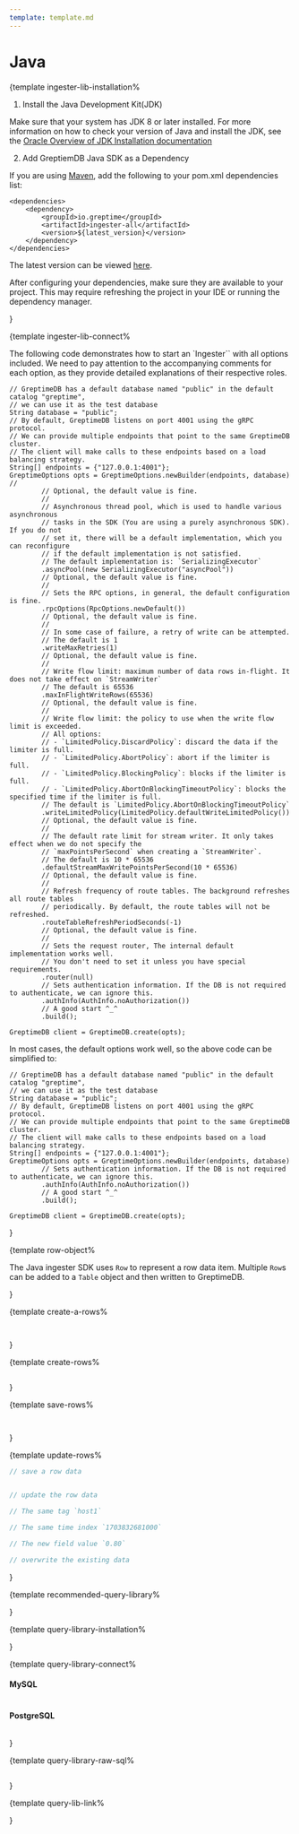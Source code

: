 ```yaml
---
template: template.md
---
```

# Java

<docs-template>

{template ingester-lib-installation%

1. Install the Java Development Kit(JDK)

Make sure that your system has JDK 8 or later installed. For more information on how to
check your version of Java and install the JDK, see the [Oracle Overview of JDK Installation documentation](https://www.oracle.com/java/technologies/javase-downloads.html)

2. Add GreptiemDB Java SDK as a Dependency

If you are using [Maven](https://maven.apache.org/), add the following to your pom.xml
dependencies list:

```
<dependencies>
    <dependency>
        <groupId>io.greptime</groupId>
        <artifactId>ingester-all</artifactId>
        <version>${latest_version}</version>
    </dependency>
</dependencies>
```

The latest version can be viewed [here](https://central.sonatype.com/search?q=io.greptime&name=ingester-all).

After configuring your dependencies, make sure they are available to your project. This may require refreshing the project in your IDE or running the dependency manager.

}

{template ingester-lib-connect%

The following code demonstrates how to start an `Ingester`` with all options included. We need to pay attention
to the accompanying comments for each option, as they provide detailed explanations of their respective roles.

```
// GreptimeDB has a default database named "public" in the default catalog "greptime",
// we can use it as the test database
String database = "public";
// By default, GreptimeDB listens on port 4001 using the gRPC protocol.
// We can provide multiple endpoints that point to the same GreptimeDB cluster.
// The client will make calls to these endpoints based on a load balancing strategy.
String[] endpoints = {"127.0.0.1:4001"};
GreptimeOptions opts = GreptimeOptions.newBuilder(endpoints, database) //
        // Optional, the default value is fine.
        //
        // Asynchronous thread pool, which is used to handle various asynchronous
        // tasks in the SDK (You are using a purely asynchronous SDK). If you do not
        // set it, there will be a default implementation, which you can reconfigure
        // if the default implementation is not satisfied.
        // The default implementation is: `SerializingExecutor`
        .asyncPool(new SerializingExecutor("asyncPool"))
        // Optional, the default value is fine.
        //
        // Sets the RPC options, in general, the default configuration is fine.
        .rpcOptions(RpcOptions.newDefault())
        // Optional, the default value is fine.
        //
        // In some case of failure, a retry of write can be attempted.
        // The default is 1
        .writeMaxRetries(1)
        // Optional, the default value is fine.
        //
        // Write flow limit: maximum number of data rows in-flight. It does not take effect on `StreamWriter`
        // The default is 65536
        .maxInFlightWriteRows(65536)
        // Optional, the default value is fine.
        //
        // Write flow limit: the policy to use when the write flow limit is exceeded.
        // All options:
        // - `LimitedPolicy.DiscardPolicy`: discard the data if the limiter is full.
        // - `LimitedPolicy.AbortPolicy`: abort if the limiter is full.
        // - `LimitedPolicy.BlockingPolicy`: blocks if the limiter is full.
        // - `LimitedPolicy.AbortOnBlockingTimeoutPolicy`: blocks the specified time if the limiter is full.
        // The default is `LimitedPolicy.AbortOnBlockingTimeoutPolicy`
        .writeLimitedPolicy(LimitedPolicy.defaultWriteLimitedPolicy())
        // Optional, the default value is fine.
        //
        // The default rate limit for stream writer. It only takes effect when we do not specify the
        // `maxPointsPerSecond` when creating a `StreamWriter`.
        // The default is 10 * 65536
        .defaultStreamMaxWritePointsPerSecond(10 * 65536)
        // Optional, the default value is fine.
        //
        // Refresh frequency of route tables. The background refreshes all route tables
        // periodically. By default, the route tables will not be refreshed.
        .routeTableRefreshPeriodSeconds(-1)
        // Optional, the default value is fine.
        //
        // Sets the request router, The internal default implementation works well.
        // You don't need to set it unless you have special requirements.
        .router(null)
        // Sets authentication information. If the DB is not required to authenticate, we can ignore this.
        .authInfo(AuthInfo.noAuthorization())
        // A good start ^_^
        .build();

GreptimeDB client = GreptimeDB.create(opts);
```

In most cases, the default options work well, so the above code can be simplified to:

```
// GreptimeDB has a default database named "public" in the default catalog "greptime",
// we can use it as the test database
String database = "public";
// By default, GreptimeDB listens on port 4001 using the gRPC protocol.
// We can provide multiple endpoints that point to the same GreptimeDB cluster.
// The client will make calls to these endpoints based on a load balancing strategy.
String[] endpoints = {"127.0.0.1:4001"};
GreptimeOptions opts = GreptimeOptions.newBuilder(endpoints, database)
        // Sets authentication information. If the DB is not required to authenticate, we can ignore this.
        .authInfo(AuthInfo.noAuthorization())
        // A good start ^_^
        .build();

GreptimeDB client = GreptimeDB.create(opts);
```

}

{template row-object%

The Java ingester SDK uses `Row` to represent a row data item. Multiple `Row`s can be added to a `Table` object and then written to GreptimeDB.

}


{template create-a-rows%

```java



```

}

{template create-rows%

```java


```

}


{template save-rows%

```java



```

}

{template update-rows%

```java
// save a row data


// update the row data

// The same tag `host1`

// The same time index `1703832681000`

// The new field value `0.80`

// overwrite the existing data

```
}


{template recommended-query-library%

<!-- We recommend using the [Gorm](https://gorm.io/) library, which is popular and developer-friendly. -->

}

{template query-library-installation%


}

{template query-library-connect%

#### MySQL

```java

```

#### PostgreSQL

```java


```

}

{template query-library-raw-sql%

```java

```

}

{template query-lib-link%

<!-- [GORM](https://gorm.io/docs/index.html) -->

}

</docs-template>
